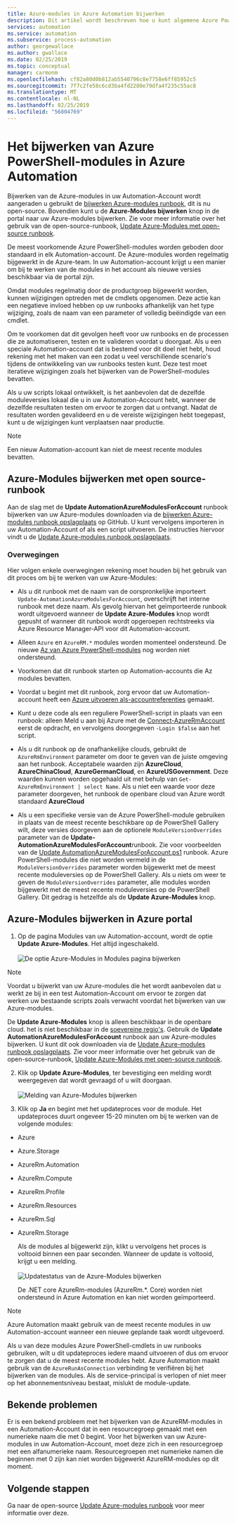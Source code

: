 ```yaml
---
title: Azure-modules in Azure Automation bijwerken
description: Dit artikel wordt beschreven hoe u kunt algemene Azure PowerShell-modules standaardvoorziening in Azure Automation nu bijwerken.
services: automation
ms.service: automation
ms.subservice: process-automation
author: georgewallace
ms.author: gwallace
ms.date: 02/25/2019
ms.topic: conceptual
manager: carmonm
ms.openlocfilehash: cf82a80d0b812ab5540796c8e7758e6ff85952c5
ms.sourcegitcommit: 7f7c2fe58c6cd3ba4fd2280e79dfa4f235c55ac8
ms.translationtype: MT
ms.contentlocale: nl-NL
ms.lasthandoff: 02/25/2019
ms.locfileid: "56804769"
---
```

# <a name="how-to-update-azure-powershell-modules-in-azure-automation"></a>Het bijwerken van Azure PowerShell-modules in Azure Automation

Bijwerken van de Azure-modules in uw Automation-Account wordt aangeraden u gebruikt de [bijwerken Azure-modules runbook](https://github.com/Microsoft/AzureAutomation-Account-Modules-Update), dit is nu open-source. Bovendien kunt u de **Azure-Modules bijwerken** knop in de portal naar uw Azure-modules bijwerken. Zie voor meer informatie over het gebruik van de open-source-runbook, [Update Azure-Modules met open-source runbook](#open-source).

De meest voorkomende Azure PowerShell-modules worden geboden door standaard in elk Automation-account. De Azure-modules worden regelmatig bijgewerkt in de Azure-team. In uw Automation-account krijgt u een manier om bij te werken van de modules in het account als nieuwe versies beschikbaar via de portal zijn.

Omdat modules regelmatig door de productgroep bijgewerkt worden, kunnen wijzigingen optreden met de cmdlets opgenomen. Deze actie kan een negatieve invloed hebben op uw runbooks afhankelijk van het type wijziging, zoals de naam van een parameter of volledig beëindigde van een cmdlet.

Om te voorkomen dat dit gevolgen heeft voor uw runbooks en de processen die ze automatiseren, testen en te valideren voordat u doorgaat. Als u een speciale Automation-account dat is bestemd voor dit doel niet hebt, houd rekening met het maken van een zodat u veel verschillende scenario's tijdens de ontwikkeling van uw runbooks testen kunt. Deze test moet iteratieve wijzigingen zoals het bijwerken van de PowerShell-modules bevatten. 

Als u uw scripts lokaal ontwikkelt, is het aanbevolen dat de dezelfde moduleversies lokaal die u in uw Automation-Account hebt, wanneer de dezelfde resultaten testen om ervoor te zorgen dat u ontvangt. Nadat de resultaten worden gevalideerd en u de vereiste wijzigingen hebt toegepast, kunt u de wijzigingen kunt verplaatsen naar productie.

> [!NOTE]
> Een nieuw Automation-account kan niet de meest recente modules bevatten.

## <a name="open-source"></a>Azure-Modules bijwerken met open source-runbook

Aan de slag met de **Update AutomationAzureModulesForAccount** runbook bijwerken van uw Azure-modules downloaden via de [bijwerken Azure-modules runbook opslagplaats](https://github.com/Microsoft/AzureAutomation-Account-Modules-Update) op GitHub. U kunt vervolgens importeren in uw Automation-Account of als een script uitvoeren. De instructies hiervoor vindt u de [Update Azure-modules runbook opslagplaats](https://github.com/Microsoft/AzureAutomation-Account-Modules-Update).

### <a name="considerations"></a>Overwegingen

Hier volgen enkele overwegingen rekening moet houden bij het gebruik van dit proces om bij te werken van uw Azure-Modules:

* Als u dit runbook met de naam van de oorspronkelijke importeert `Update-AutomationAzureModulesForAccount`, overschrijft het interne runbook met deze naam. Als gevolg hiervan het geïmporteerde runbook wordt uitgevoerd wanneer de **Update Azure-Modules** knop wordt gepusht of wanneer dit runbook wordt opgeroepen rechtstreeks via Azure Resource Manager-API voor dit Automation-account.

* Alleen `Azure` en `AzureRM.*` modules worden momenteel ondersteund. De nieuwe [Az van Azure PowerShell-modules](/powershell/azure/new-azureps-module-az) nog worden niet ondersteund.

* Voorkomen dat dit runbook starten op Automation-accounts die Az modules bevatten.

* Voordat u begint met dit runbook, zorg ervoor dat uw Automation-account heeft een [Azure uitvoeren als-accountreferenties](manage-runas-account.md) gemaakt.

* Kunt u deze code als een reguliere PowerShell-script in plaats van een runbook: alleen Meld u aan bij Azure met de [Connect-AzureRmAccount](/powershell/module/azurerm.profile/connect-azurermaccount) eerst de opdracht, en vervolgens doorgegeven `-Login $false` aan het script.

* Als u dit runbook op de onafhankelijke clouds, gebruikt de `AzureRmEnvironment` parameter om door te geven van de juiste omgeving aan het runbook.  Acceptabele waarden zijn **AzureCloud**, **AzureChinaCloud**, **AzureGermanCloud**, en **AzureUSGovernment**. Deze waarden kunnen worden opgehaald uit met behulp van `Get-AzureRmEnvironment | select Name`. Als u niet een waarde voor deze parameter doorgeven, het runbook de openbare cloud van Azure wordt standaard **AzureCloud**

* Als u een specifieke versie van de Azure PowerShell-module gebruiken in plaats van de meest recente beschikbare op de PowerShell Gallery wilt, deze versies doorgeven aan de optionele `ModuleVersionOverrides` parameter van de **Update-AutomationAzureModulesForAccount**runbook. Zie voor voorbeelden van de [Update AutomationAzureModulesForAccount.ps1](https://github.com/Microsoft/AzureAutomation-Account-Modules-Update/blob/master/Update-AutomationAzureModulesForAccount.ps1
) runbook. Azure PowerShell-modules die niet worden vermeld in de `ModuleVersionOverrides` parameter worden bijgewerkt met de meest recente moduleversies op de PowerShell Gallery. Als u niets om weer te geven de `ModuleVersionOverrides` parameter, alle modules worden bijgewerkt met de meest recente moduleversies op de PowerShell Gallery. Dit gedrag is hetzelfde als de **Update Azure-Modules** knop.

## <a name="update-azure-modules-in-the-azure-portal"></a>Azure-Modules bijwerken in Azure portal

1. Op de pagina Modules van uw Automation-account, wordt de optie **Update Azure-Modules**. Het altijd ingeschakeld.<br><br> ![De optie Azure-Modules in Modules pagina bijwerken](media/automation-update-azure-modules/automation-update-azure-modules-option.png)

  > [!NOTE]
  > Voordat u bijwerkt van uw Azure-modules die het wordt aanbevolen dat u werkt ze bij in een test Automation-Account om ervoor te zorgen dat werken uw bestaande scripts zoals verwacht voordat het bijwerken van uw Azure-modules.
  >
  > De **Update Azure-Modules** knop is alleen beschikbaar in de openbare cloud. het is niet beschikbaar in de [soevereine regio's](https://azure.microsoft.com/global-infrastructure/). Gebruik de **Update AutomationAzureModulesForAccount** runbook aan uw Azure-modules bijwerken. U kunt dit ook downloaden via de [Update Azure-modules runbook opslagplaats](https://github.com/Microsoft/AzureAutomation-Account-Modules-Update). Zie voor meer informatie over het gebruik van de open-source-runbook, [Update Azure-Modules met open-source runbook](#open-source).

2. Klik op **Update Azure-Modules**, ter bevestiging een melding wordt weergegeven dat wordt gevraagd of u wilt doorgaan.<br><br> ![Melding van Azure-Modules bijwerken](media/automation-update-azure-modules/automation-update-azure-modules-popup.png)

3. Klik op **Ja** en begint met het updateproces voor de module. Het updateproces duurt ongeveer 15-20 minuten om bij te werken van de volgende modules:

  * Azure
  * Azure.Storage
  * AzureRm.Automation
  * AzureRm.Compute
  * AzureRm.Profile
  * AzureRm.Resources
  * AzureRm.Sql
  * AzureRm.Storage

    Als de modules al bijgewerkt zijn, klikt u vervolgens het proces is voltooid binnen een paar seconden. Wanneer de update is voltooid, krijgt u een melding.<br><br> ![Updatestatus van de Azure-Modules bijwerken](media/automation-update-azure-modules/automation-update-azure-modules-updatestatus.png)

    De .NET core AzureRm-modules (AzureRm.*. Core) worden niet ondersteund in Azure Automation en kan niet worden geïmporteerd.

> [!NOTE]
> Azure Automation maakt gebruik van de meest recente modules in uw Automation-account wanneer een nieuwe geplande taak wordt uitgevoerd.  

Als u van deze modules Azure PowerShell-cmdlets in uw runbooks gebruiken, wilt u dit updateproces iedere maand uitvoeren of dus om ervoor te zorgen dat u de meest recente modules hebt. Azure Automation maakt gebruik van de `AzureRunAsConnection` verbinding te verifiëren bij het bijwerken van de modules. Als de service-principal is verlopen of niet meer op het abonnementsniveau bestaat, mislukt de module-update.

## <a name="known-issues"></a>Bekende problemen

Er is een bekend probleem met het bijwerken van de AzureRM-modules in een Automation-Account dat in een resourcegroep gemaakt met een numerieke naam die met 0 begint. Voor het bijwerken van uw Azure-modules in uw Automation-Account, moet deze zich in een resourcegroep met een alfanumerieke naam. Resourcegroepen met numerieke namen die beginnen met 0 zijn kan niet worden bijgewerkt AzureRM-modules op dit moment.

## <a name="next-steps"></a>Volgende stappen

Ga naar de open-source [Update Azure-modules runbook](https://github.com/Microsoft/AzureAutomation-Account-Modules-Update) voor meer informatie over deze.
